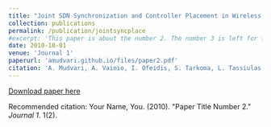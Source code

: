 ```yaml
---
title: "Joint SDN Synchronization and Controller Placement in Wireless Networks using Deep Reinforcement Learning"
collection: publications
permalink: /publication/jointsyncplace
#excerpt: 'This paper is about the number 2. The number 3 is left for future work.'
date: 2010-10-01
venue: 'Journal 1'
paperurl: 'amudvari.github.io/files/paper2.pdf'
citation: 'A. Mudvari, A. Vainio, I. Ofeidis, S. Tarkoma, L. Tassiulas, "Joint SDN Synchronization and Controller Placement in Wireless Networks using Deep Reinforcement Learning", arXiv preprint arXiv:2311.05739 (2023), IEEE/IFIP Network Operations and Management Symposium (NOMS), 2024, to appear'
---
```



[Download paper here](amudvari.github.io/files/paper2.pdf)

Recommended citation: Your Name, You. (2010). "Paper Title Number 2." <i>Journal 1</i>. 1(2).